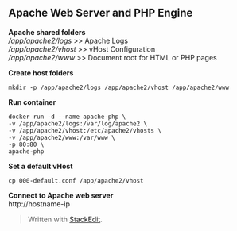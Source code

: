

Apache Web Server and PHP Engine
--------------------------------
**Apache shared folders**  
*/app/apache2/logs*       >> Apache Logs  
*/app/apache2/vhost*     >> vHost Configuration  
*/app/apache2/www*	  >> Document root for HTML or PHP pages  


**Create host folders**

    mkdir -p /app/apache2/logs /app/apache2/vhost /app/apache2/www


**Run container**

    docker run -d --name apache-php \
    -v /app/apache2/logs:/var/log/apache2 \
    -v /app/apache2/vhost:/etc/apache2/vhosts \
    -v /app/apache2/www:/var/www \
    -p 80:80 \
    apache-php


**Set a default vHost**

    cp 000-default.conf /app/apache2/vhost


**Connect to Apache web server**  
http://hostname-ip

> Written with [StackEdit](https://stackedit.io/).